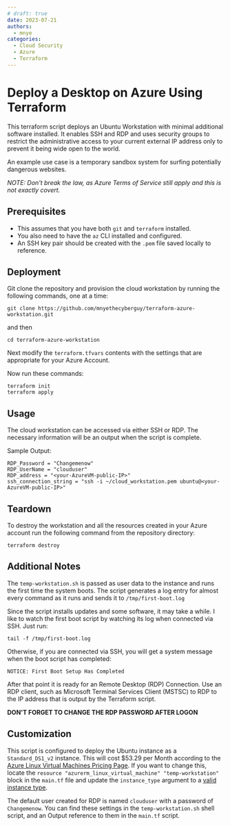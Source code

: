 ```yaml
---
# draft: true
date: 2023-07-21
authors:
  - mnye
categories:
  - Cloud Security
  - Azure
  - Terraform
---
```


# Deploy a Desktop on Azure Using Terraform

This terraform script deploys an Ubuntu Workstation with minimal additional software installed.  It enables SSH and RDP and uses security groups to restrict the administrative access to your current external IP address only to prevent it being wide open to the world.

An example use case is a temporary sandbox system for surfing potentially dangerous websites.

_NOTE: Don't break the law, as Azure Terms of Service still apply and this is not exactly covert._
<!-- more -->
## Prerequisites
 
- This assumes that you have both `git` and `terraform` installed.
- You also need to have the `az` CLI installed and configured.
- An SSH key pair should be created with the `.pem` file saved locally to reference.

## Deployment

Git clone the repository and provision the cloud workstation by running the following commands, one at a time:

```
git clone https://github.com/mnyethecyberguy/terraform-azure-workstation.git
```
and then

```
cd terraform-azure-workstation
```

Next modify the `terraform.tfvars` contents with the settings that are appropriate for your Azure Account.

Now run these commands:

```
terraform init
terraform apply
```

## Usage

The cloud workstation can be accessed via either SSH or RDP. The necessary information will be an output when the script is complete.

Sample Output:

```
RDP_Password = "Changemenow"
RDP_UserName = "clouduser"
RDP_address = "<your-AzureVM-public-IP>"
ssh_connection_string = "ssh -i ~/cloud_workstation.pem ubuntu@<your-AzureVM-public-IP>"
```

## Teardown

To destroy the workstation and all the resources created in your Azure account run the following command from the repository directory:

```
terraform destroy
```

## Additional Notes

The `temp-workstation.sh` is passed as user data to the instance and runs the first time the system boots. The script generates a log entry for almost every command as it runs and sends it to `/tmp/first-boot.log`

Since the script installs updates and some software, it may take a while. I like to watch the first boot script by watching its log when connected via SSH. Just run:

```
tail -f /tmp/first-boot.log
```

Otherwise, if you are connected via SSH, you will get a system message when the boot script has completed:

```
NOTICE: First Boot Setup Has Completed
```

After that point it is ready for an Remote Desktop (RDP) Connection. Use an RDP client, such as Microsoft Terminal Services Client (MSTSC) to RDP to the IP address that is output by the Terraform script.

**DON'T FORGET TO CHANGE THE RDP PASSWORD AFTER LOGON**

## Customization

This script is configured to deploy the Ubuntu instance as a `Standard_DS1_v2` instance.  This will cost $53.29 per Month according to the [Azure Linux Virtual Machines Pricing Page](https://azure.microsoft.com/en-us/pricing/details/virtual-machines/linux/). If you want to change this, locate the `resource "azurerm_linux_virtual_machine" "temp-workstation"` block in the `main.tf` file and update the `instance_type` argument to a [valid instance type](https://azure.microsoft.com/en-us/pricing/details/virtual-machines/series/). 

The default user created for RDP is named `clouduser` with a password of `Changemenow`.  You can find these settings in the `temp-workstation.sh` shell script, and an Output reference to them in the `main.tf` script.